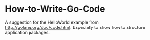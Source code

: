 How-to-Write-Go-Code
====================

A suggestion for the HelloWorld example from http://golang.org/doc/code.html. Especially to show how to structure application packages.
